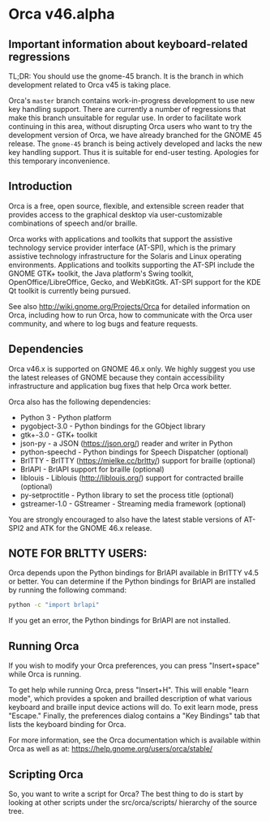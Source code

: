 # Orca v46.alpha

## Important information about keyboard-related regressions

TL;DR: You should use the gnome-45 branch. It is the branch in which
development related to Orca v45 is taking place.

Orca's `master` branch contains work-in-progress development to use new
key handling support. There are currently a number of regressions that
make this branch unsuitable for regular use. In order to facilitate
work continuing in this area, without disrupting Orca users who want
to try the development version of Orca, we have already branched for
the GNOME 45 release. The `gnome-45` branch is being actively developed
and lacks the new key handling support. Thus it is suitable for end-user
testing. Apologies for this temporary inconvenience.

## Introduction

Orca is a free, open source, flexible, and extensible screen reader
that provides access to the graphical desktop via user-customizable
combinations of speech and/or braille.

Orca works with applications and toolkits that support the assistive
technology service provider interface (AT-SPI), which is the primary
assistive technology infrastructure for the Solaris and Linux
operating environments.  Applications and toolkits supporting the
AT-SPI include the GNOME GTK+ toolkit, the Java platform's Swing
toolkit, OpenOffice/LibreOffice, Gecko, and WebKitGtk.  AT-SPI support
for the KDE Qt toolkit is currently being pursued.

See also <http://wiki.gnome.org/Projects/Orca> for detailed information
on Orca, including how to run Orca, how to communicate with the Orca user
community, and where to log bugs and feature requests.

## Dependencies

Orca v46.x is supported on GNOME 46.x only.  We highly suggest you
use the latest releases of GNOME because they contain accessibility
infrastructure and application bug fixes that help Orca work better.

Orca also has the following dependencies:

* Python 3         - Python platform
* pygobject-3.0    - Python bindings for the GObject library
* gtk+-3.0         - GTK+ toolkit
* json-py          - a JSON (<https://json.org/>) reader and writer in Python
* python-speechd   - Python bindings for Speech Dispatcher (optional)
* BrlTTY           - BrlTTY (<https://mielke.cc/brltty/>) support for braille (optional)
* BrlAPI           - BrlAPI support for braille (optional)
* liblouis         - Liblouis (<http://liblouis.org/>) support for contracted braille (optional)
* py-setproctitle  - Python library to set the process title (optional)
* gstreamer-1.0    - GStreamer - Streaming media framework (optional)

You are strongly encouraged to also have the latest stable versions
of AT-SPI2 and ATK for the GNOME 46.x release.


## NOTE FOR BRLTTY USERS:

Orca depends upon the Python bindings for BrlAPI available in BrlTTY v4.5
or better.  You can determine if the Python bindings for BrlAPI are
installed by running the following command:

```sh
python -c "import brlapi"
```

If you get an error, the Python bindings for BrlAPI are not installed.

## Running Orca

If you wish to modify your Orca preferences, you can press "Insert+space"
while Orca is running.

To get help while running Orca, press "Insert+H".  This will enable
"learn mode", which provides a spoken and brailled description of what
various keyboard and braille input device actions will do.  To exit
learn mode, press "Escape."  Finally, the preferences dialog contains
a "Key Bindings" tab that lists the keyboard binding for Orca.

For more information, see the Orca documentation which is available
within Orca as well as at: <https://help.gnome.org/users/orca/stable/>

## Scripting Orca

So, you want to write a script for Orca?  The best thing to do is 
start by looking at other scripts under the src/orca/scripts/ hierarchy
of the source tree.